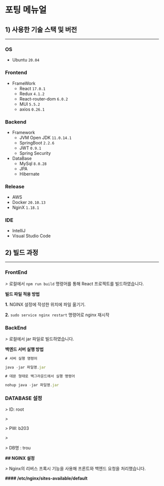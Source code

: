 # 포팅 메뉴얼

## **1) 사용한 기술 스택 및 버전**

---

### OS

- Ubuntu `20.04`

### Frontend

- FrameWork
    - React `17.0.1`
    - Redux  `4.1.2`
    - React-router-dom `6.0.2`
    - MUI `5.5.2`
    - axios `0.26.1`

### Backend

- Framework
    - JVM Open JDK `11.0.14.1`
    - SpringBoot `2.2.6`
    - JWT `0.9.1`
    - Spring Security
- DataBase
    - MySql `8.0.28`
    - JPA
    - Hibernate

### Release

- AWS
- Docker `20.10.13`
- NginX `1.18.1`

### IDE

- IntelliJ
- Visual Studio Code

## 2) 빌드 과정

---

### **FrontEnd**

*>* 로컬에서 ```npm run build``` 명령어를 통해 React 프로젝트를 빌드하였습니다.

**빌드 파일 적용 방법**

**1.** NGINX 설정에 작성한 위치에 파일 옮기기.

**2.** ```sudo service nginx restart``` 명령어로 nginx 재시작

### **BackEnd**

*>* 로컬에서 jar 파일로 빌드하였습니다.

**백엔드 서버 실행 방법**

```jsx
# 서버 실행 명령어

java -jar 파일명.jar

# 데몬 형태로 백그라운드에서 실행 명령어

nohup java -jar 파일명.jar
```

### **DATABASE 설정**

*>* ID: root

*>*

*>* PW: b203

*>*

*>* DB명 : trou

**## NGINX 설정**

*>* Nginx의 리버스 프록시 기능을 사용해 프론트와 백엔드 요청을 처리했습니다.

**#### /etc/nginx/sites-available/default**
